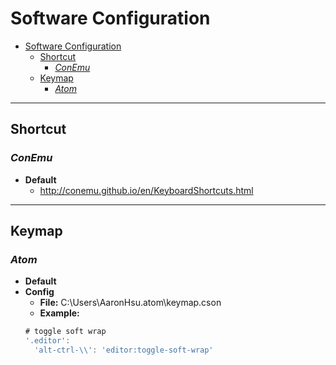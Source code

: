 # Software Configuration

<!-- toc orderedList:0 depthFrom:1 depthTo:6 -->

- [Software Configuration](#software-configuration)
	- [Shortcut](#shortcut)
		- [_ConEmu_](#_conemu_)
	- [Keymap](#keymap)
		- [_Atom_](#_atom_)

<!-- tocstop -->

---
## Shortcut
### _ConEmu_
  * **Default**
    * http://conemu.github.io/en/KeyboardShortcuts.html  

---

## Keymap
### _Atom_
* **Default**  
* **Config**  
  * **File:** C:\Users\AaronHsu\.atom\keymap.cson
  * **Example:**
  ```js
  # toggle soft wrap
  '.editor':
    'alt-ctrl-\\': 'editor:toggle-soft-wrap'
  ```
